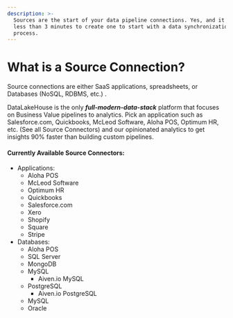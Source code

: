 ```yaml
---
description: >-
  Sources are the start of your data pipeline connections. Yes, and it takes
  less than 3 minutes to create one to start with a data synchronization
  process.
---
```


# What is a Source Connection?

Source connections are either SaaS applications, spreadsheets, or Databases (NoSQL, RDBMS, etc.) .

DataLakeHouse is the only _**full-modern-data-stack**_ platform that focuses on Business Value pipelines to analytics. Pick an application such as Salesforce.com, Quickbooks, McLeod Software,  Aloha POS, Optimum HR, etc. (See all Source Connectors) and our opinionated analytics to get insights 90% faster than building custom pipelines.

#### Currently Available Source Connectors:

* Applications:
  * Aloha POS
  * McLeod Software
  * Optimum HR
  * Quickbooks
  * Salesforce.com
  * Xero
  * Shopify
  * Square
  * Stripe
* Databases:
  * Aloha POS
  * SQL Server
  * MongoDB
  * MySQL
    * Aiven.io MySQL
  * PostgreSQL
    * Aiven.io PostgreSQL
  * MySQL
  * Oracle
